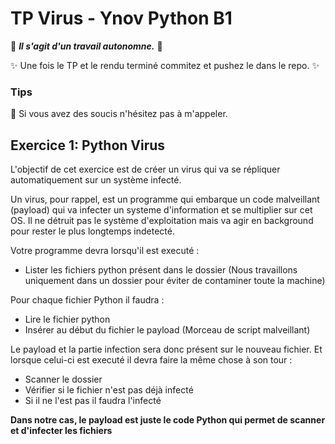 # TP Virus  - Ynov Python B1

:see_no_evil: _**Il s'agit d'un travail autonomne.**_ :speak_no_evil:

:sparkles: Une fois le TP et le rendu terminé commitez et pushez le dans le repo. :sparkles:
  
### Tips   

:raising_hand: Si vous avez des soucis n'hésitez pas à m'appeler. 
 
 ## Exercice 1: Python Virus
 
L'objectif de cet exercice est de créer un virus qui va se répliquer automatiquement sur un système infecté. 

Un virus, pour rappel, est un programme qui embarque un code malveillant (payload) qui va infecter un systeme d'information et se multiplier sur cet OS. Il ne détruit pas le système d'exploitation mais va agir en background pour rester le plus longtemps indetecté. 


  
Votre programme devra lorsqu'il est executé : 
-  Lister les fichiers python présent dans le dossier (Nous travaillons uniquement dans un dossier pour éviter de contaminer toute la machine)

Pour chaque fichier Python il faudra : 

- Lire le fichier python 
- Insérer au début du fichier le payload (Morceau de script malveillant)

Le payload et la partie infection sera donc présent sur le nouveau fichier. Et lorsque celui-ci est executé il devra faire la même chose à son tour : 

- Scanner le dossier
- Vérifier si le fichier n'est pas déjà infecté
- Si il ne l'est pas il faudra l'infecté

**Dans notre cas, le payload est juste le code Python qui permet de scanner et d'infecter les fichiers** 
